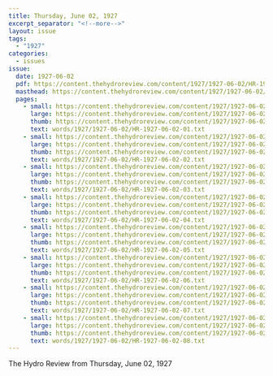 ```yaml
---
title: Thursday, June 02, 1927
excerpt_separator: "<!--more-->"
layout: issue
tags:
  - "1927"
categories:
  - issues
issue:
  date: 1927-06-02
  pdf: https://content.thehydroreview.com/content/1927/1927-06-02/HR-1927-06-02.pdf
  masthead: https://content.thehydroreview.com/content/1927/1927-06-02/masthead/HR-1927-06-02.jpg
  pages:
    - small: https://content.thehydroreview.com/content/1927/1927-06-02/small/HR-1927-06-02-01.jpg
      large: https://content.thehydroreview.com/content/1927/1927-06-02/large/HR-1927-06-02-01.jpg
      thumb: https://content.thehydroreview.com/content/1927/1927-06-02/thumbnails/HR-1927-06-02-01.jpg
      text: words/1927/1927-06-02/HR-1927-06-02-01.txt
    - small: https://content.thehydroreview.com/content/1927/1927-06-02/small/HR-1927-06-02-02.jpg
      large: https://content.thehydroreview.com/content/1927/1927-06-02/large/HR-1927-06-02-02.jpg
      thumb: https://content.thehydroreview.com/content/1927/1927-06-02/thumbnails/HR-1927-06-02-02.jpg
      text: words/1927/1927-06-02/HR-1927-06-02-02.txt
    - small: https://content.thehydroreview.com/content/1927/1927-06-02/small/HR-1927-06-02-03.jpg
      large: https://content.thehydroreview.com/content/1927/1927-06-02/large/HR-1927-06-02-03.jpg
      thumb: https://content.thehydroreview.com/content/1927/1927-06-02/thumbnails/HR-1927-06-02-03.jpg
      text: words/1927/1927-06-02/HR-1927-06-02-03.txt
    - small: https://content.thehydroreview.com/content/1927/1927-06-02/small/HR-1927-06-02-04.jpg
      large: https://content.thehydroreview.com/content/1927/1927-06-02/large/HR-1927-06-02-04.jpg
      thumb: https://content.thehydroreview.com/content/1927/1927-06-02/thumbnails/HR-1927-06-02-04.jpg
      text: words/1927/1927-06-02/HR-1927-06-02-04.txt
    - small: https://content.thehydroreview.com/content/1927/1927-06-02/small/HR-1927-06-02-05.jpg
      large: https://content.thehydroreview.com/content/1927/1927-06-02/large/HR-1927-06-02-05.jpg
      thumb: https://content.thehydroreview.com/content/1927/1927-06-02/thumbnails/HR-1927-06-02-05.jpg
      text: words/1927/1927-06-02/HR-1927-06-02-05.txt
    - small: https://content.thehydroreview.com/content/1927/1927-06-02/small/HR-1927-06-02-06.jpg
      large: https://content.thehydroreview.com/content/1927/1927-06-02/large/HR-1927-06-02-06.jpg
      thumb: https://content.thehydroreview.com/content/1927/1927-06-02/thumbnails/HR-1927-06-02-06.jpg
      text: words/1927/1927-06-02/HR-1927-06-02-06.txt
    - small: https://content.thehydroreview.com/content/1927/1927-06-02/small/HR-1927-06-02-07.jpg
      large: https://content.thehydroreview.com/content/1927/1927-06-02/large/HR-1927-06-02-07.jpg
      thumb: https://content.thehydroreview.com/content/1927/1927-06-02/thumbnails/HR-1927-06-02-07.jpg
      text: words/1927/1927-06-02/HR-1927-06-02-07.txt
    - small: https://content.thehydroreview.com/content/1927/1927-06-02/small/HR-1927-06-02-08.jpg
      large: https://content.thehydroreview.com/content/1927/1927-06-02/large/HR-1927-06-02-08.jpg
      thumb: https://content.thehydroreview.com/content/1927/1927-06-02/thumbnails/HR-1927-06-02-08.jpg
      text: words/1927/1927-06-02/HR-1927-06-02-08.txt
---
```


The Hydro Review from Thursday, June 02, 1927

<!--more-->

